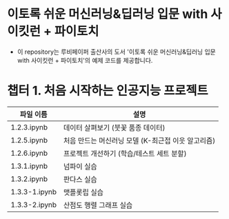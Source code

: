# 이토록 쉬운 머신러닝&딥러닝 입문 with 사이킷런 + 파이토치
- 이 repository는 루비페이퍼 출산사의 도서 '이토록 쉬운 머신러닝&딥러닝 입문 with 사이킷런 + 파이토치'의 예제 코드를 제공합니다.

# 챕터 1. 처음 시작하는 인공지능 프로젝트
파일 이름|설명
-|---
1.2.3.ipynb|데이터 살펴보기 (붓꽃 품종 데이터)
1.2.5.ipynb|처음 만드는 머신러닝 모델 (K-최근접 이웃 알고리즘)
1.2.6.ipynb|프로젝트 개선하기 (학습/테스트 세트 분할)
1.3.1.ipynb|넘파이 실습
1.3.2.ipynb|판다스 실습
1.3.3-1.ipynb|맷플롯립 실습
1.3.3-2.ipynb|산점도 행렬 그래프 실습
